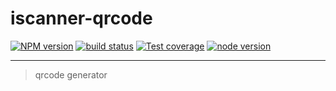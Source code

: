# iscanner-qrcode

[![NPM version][npm-image]][npm-url]
[![build status][travis-image]][travis-url]
[![Test coverage][coveralls-image]][coveralls-url]
[![node version][node-image]][node-url]

[npm-image]: http://img.shields.io/npm/v/iscanner-qrcode.svg?style=flat-square
[npm-url]: http://npmjs.org/package/iscanner-qrcode
[travis-image]: https://img.shields.io/travis/iscanner/qrcode.svg?style=flat-square
[travis-url]: https://travis-ci.org/iscanner/qrcode
[coveralls-image]: https://img.shields.io/coveralls/iscanner/qrcode.svg?style=flat-square
[coveralls-url]: https://coveralls.io/r/iscanner/qrcode?branch=master
[node-image]: https://img.shields.io/badge/node.js-%3E=8-green.svg?style=flat-square
[node-url]: http://nodejs.org/download/

---

> qrcode generator
